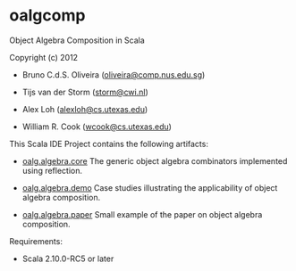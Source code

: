 oalgcomp
========

Object Algebra Composition in Scala

Copyright (c) 2012
 
 - Bruno C.d.S. Oliveira (oliveira@comp.nus.edu.sg)
 
 - Tijs van der Storm (storm@cwi.nl)
 
 - Alex Loh (alexloh@cs.utexas.edu)
 
 - William R. Cook (wcook@cs.utexas.edu)

This Scala IDE Project contains the following artifacts:

 - [oalg.algebra.core](oalgcomp/tree/master/src/oalg/algebra/core) The generic object algebra combinators implemented using reflection.

 - [oalg.algebra.demo](oalgcomp/tree/master/src/oalg/algebra/demo) Case studies illustrating the applicability of object algebra composition.

 - [oalg.algebra.paper](oalgcomp/tree/master/src/oalg/algebra/paper) Small example of the paper on object algebra composition.

Requirements:
- Scala 2.10.0-RC5 or later

